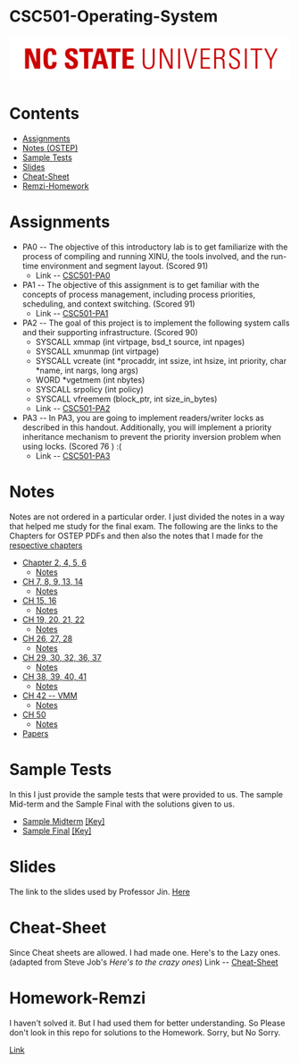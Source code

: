 # CSC501-Operating-System

![](./10-NCSU-Logo.png)

# Contents
* [Assignments](#Assignments)
* [Notes (OSTEP)](#Notes)
* [Sample Tests](#Sample-Tests)
* [Slides](#Slides)
* [Cheat-Sheet](#Cheat-Sheet)
* [Remzi-Homework]()

# Assignments

* PA0 -- The objective of this introductory lab is to get familiarize with the process of compiling and running XINU, the tools involved, and the run-time environment and segment layout. (Scored 91)
	* Link -- [CSC501-PA0](./Assignments/PA0)
* PA1 -- The objective of this assignment is to get familiar with the concepts of process management, including process priorities, scheduling, and context switching. (Scored 91)
	* Link -- [CSC501-PA1](./Assignments/PA1)
* PA2 -- The goal of this project is to implement the following system calls and their supporting infrastructure. (Scored 90)
	* SYSCALL xmmap (int virtpage, bsd\_t source, int npages)
	* SYSCALL xmunmap (int virtpage)
	* SYSCALL vcreate (int \*procaddr, int ssize, int hsize, int priority, char \*name, int nargs, long args)
	* WORD \*vgetmem (int nbytes)
	* SYSCALL srpolicy (int policy)
	* SYSCALL vfreemem (block\_ptr, int size\_in\_bytes)
	* Link -- [CSC501-PA2](./Assignments/PA2)
* PA3 -- In PA3, you are going to implement readers/writer locks as described in this handout. Additionally, you will implement a priority inheritance mechanism to prevent the priority inversion problem when using locks. (Scored 76 ) :(
	* Link -- [CSC501-PA3](./Assignments/PA3)

# Notes

Notes are not ordered in a particular order. I just divided the notes in a way that helped me study for the final exam. The following are the links to the Chapters for OSTEP PDFs and then also the notes that I made for the [respective chapters](http://pages.cs.wisc.edu/~remzi/OSTEP/)

* [Chapter 2, 4, 5, 6](./Notes/01-12-2018/)
	* [Notes](./Notes/01-12-2018/CH2,4,5,6.pdf)
* [CH 7, 8, 9, 13, 14](./Notes/02-12-2018/)
	* [Notes](./Notes/02-12-2018/CH7,8,9,13,14.pdf)
* [CH 15, 16](./Notes/03-12-2018/)
	* [Notes](./Notes/03-12-2018/CH15,16.pdf)
* [CH 19, 20, 21, 22](./Notes/04-12-2018/)
	* [Notes](./Notes/04-12-2018/CH19,20,21,22.pdf)
* [CH 26, 27, 28](./Notes/05-12-2018/)
	* [Notes](./Notes/05-12-2018/CH26,27,28.pdf)
* [CH 29, 30, 32, 36, 37](./Notes/06-12-2018/)
	* [Notes](./Notes/06-12-2018/CH29,30,32,36,37.pdf)
* [CH 38, 39, 40, 41](./Notes/07-12-2018/)
	* [Notes](./Notes/07-12-2018/CH38,39,40,41,42.pdf)
* [CH 42 -- VMM](./Notes/08-12-2018/)
	* [Notes](./Notes/08-12-2018/08-12-2018.pdf)
* [CH 50](./Notes/09-12-2018/)
	* [Notes](./Notes/09-12-2018/CH50.pdf)
* [Papers](./Notes/Papers/)


# Sample Tests
In this I just provide the sample tests that were provided to us. The sample Mid-term and the Sample Final with the solutions given to us.
* [Sample Midterm](./Sample-tests/Sample-Midterm.pdf) [[Key]](./Sample-tests/Sample-Midterm-Key.pdf)
* [Sample Final](./Sample-tests/Sample-Final.pdf) [[Key]](./Sample-tests/Sample-Final-Key.pdf)

# Slides

The link to the slides used by Professor Jin. [Here](./Slides-20181220/)

# Cheat-Sheet

Since Cheat sheets are allowed. I had made one. Here's to the Lazy ones. (adapted from Steve Job's *Here's to the crazy ones*) Link -- [Cheat-Sheet](./CheatSheet/CheatSheet.pdf)

# Homework-Remzi

I haven't solved it. But I had used them for better understanding. So Please don't look in this repo for solutions to the Homework. Sorry, but No Sorry.

[Link](./HomeWork-remzi/all)